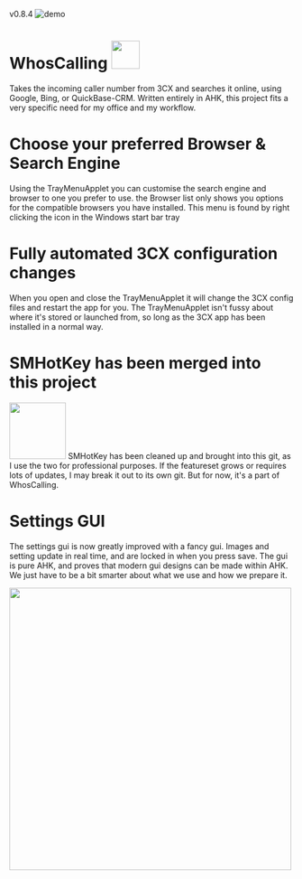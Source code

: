 v0.8.4
![demo](https://user-images.githubusercontent.com/42244545/166450675-6383136c-7eef-4fad-ab4d-2a62eb3c6363.gif)

# WhosCalling <img src="https://user-images.githubusercontent.com/42244545/166451873-2975a474-efd3-4800-b22d-95ca712f65c9.png" width="50">
Takes the incoming caller number from 3CX and searches it online, using Google, Bing, or QuickBase-CRM.
Written entirely in AHK, this project fits a very specific need for my office and my workflow.

# Choose your preferred Browser & Search Engine
Using the TrayMenuApplet you can customise the search engine and browser to one you prefer to use. the Browser list only shows you options for the compatible browsers you have installed. This menu is found by right clicking the icon in the Windows start bar tray

# Fully automated 3CX configuration changes
When you open and close the TrayMenuApplet it will change the 3CX config files and restart the app for you. 
The TrayMenuApplet isn't fussy about where it's stored or launched from, so long as the 3CX app has been installed in a normal way.

# SMHotKey has been merged into this project
<img src="https://user-images.githubusercontent.com/42244545/166451751-e3d11029-15fe-4ba8-bcb5-74d8688bfd4d.jpg" width="100">
SMHotKey has been cleaned up and brought into this git, as I use the two for professional purposes. If the featureset grows or requires lots of updates, I may break it out to its own git. But for now, it's a part of WhosCalling.

# Settings GUI
The settings gui is now greatly improved with a fancy gui. Images and setting update in real time, and are locked in when you press save. The gui is pure AHK, and proves that modern gui designs can be made within AHK. We just have to be a bit smarter about what we use and how we prepare it.

<img src="https://user-images.githubusercontent.com/42244545/174089531-6300a74e-71a4-4a9c-9e82-0d5e67a04df0.png" width="500">

